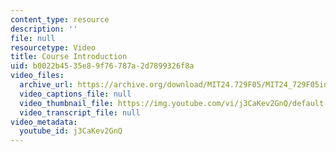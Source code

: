 ```yaml
---
content_type: resource
description: ''
file: null
resourcetype: Video
title: Course Introduction
uid: b0022b45-35e8-9f76-787a-2d7899326f8a
video_files:
  archive_url: https://archive.org/download/MIT24.729F05/MIT24_729F05intro_300k.mp4
  video_captions_file: null
  video_thumbnail_file: https://img.youtube.com/vi/j3CaKev2GnQ/default.jpg
  video_transcript_file: null
video_metadata:
  youtube_id: j3CaKev2GnQ
---
```

